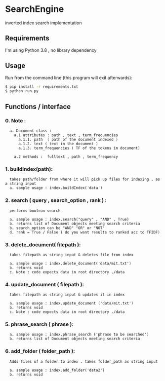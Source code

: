 # SearchEngine
inverted index search implementation
## Requirements

I'm using Python 3.8 , no library dependency
## Usage

Run from the command line (this program will exit afterwards):
```bash
$ pip install -r requirements.txt
$ python run.py
```

## Functions / interface

### 0. Note :
```
  a. Document class : 
    a.1 attributes : path , text , term_frequencies
      a.1.1. path  ( path of the document indexed ) 
      a.1.2. text ( text in the document )
      a.1.3. term_frequencies ( TF of the tokens in document)

    a.2 methods :  fulltext , path , term_frequency
```
### 1. buildIndex(path):
```
  takes path/folder from where it will pick up files for indexing , as a string input
  a. sample usage : index.buildIndex('data')
```

### 2. search ( query , search_option , rank ) : 
```
  performs boolean search

  a. sample usage : index.search("query" , "AND" , True)
  b. returns list of Document objects meeting search criteria
  b. search_option can be "AND" "OR" or "NOT" 
  d. rank = True / False ( do you want results to ranked acc to TFIDF)
```
### 3. delete_document( filepath ): 
```
  takes filepath as string input & deletes file from index

  a. sample usage : index.delete_document('data/mit.txt')
  b. returns void
  c. Note : code expects data in root directory ./data
```

### 4. update_document ( filepath ): 
```
  takes filepath as string input & updates it in index

  a. sample usage : index.update_document ('data/mit.txt')
  b. returns void
  c. Note : code expects data in root directory ./data
```
### 5. phrase_search ( phrase ):
```
  a. sample usage : index.phrase_search ('phrase to be searched')
  b. returns list of Document objects meeting search criteria
```
### 6. add_folder ( folder_path ):
```
  Adds files of a folder to index . takes folder_path as string input

  a. sample usage : index.add_folder('data2')
  b. returns void
```
